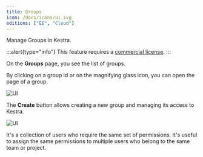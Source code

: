 ```yaml
---
title: Groups
icon: /docs/icons/ui.svg
editions: ["EE", "Cloud"]
---
```


Manage Groups in Kestra.

:::alert{type="info"}
This feature requires a [commercial license](/pricing).
:::

On the **Groups** page, you see the list of groups.

By clicking on a group id or on the magnifying glass icon, you can open the page of a group.

![UI](@assets/docs/user-interface-guide/19-EE-Groups.png)

The **Create** button allows creating a new group and managing its access to Kestra.

![UI](@assets/docs/user-interface-guide/20-EE-Groups-Access.png)


It's a collection of users who require the same set of permissions. It's useful to assign the same permissions to multiple users who belong to the same team or project.
